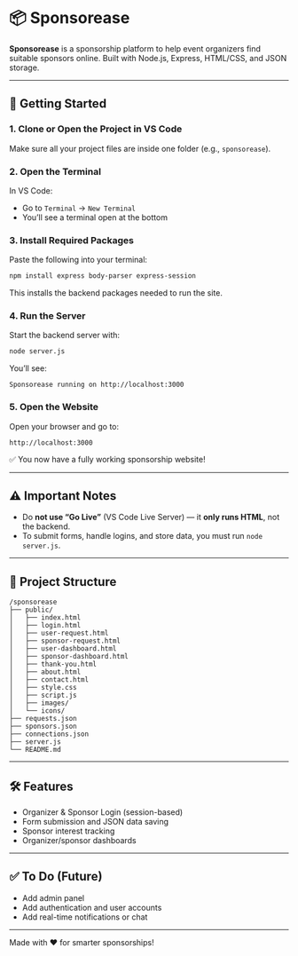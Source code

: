 # 📦 Sponsorease

**Sponsorease** is a sponsorship platform to help event organizers find suitable sponsors online. Built with Node.js, Express, HTML/CSS, and JSON storage.

---

## 🚀 Getting Started

### 1. Clone or Open the Project in VS Code
Make sure all your project files are inside one folder (e.g., `sponsorease`).

### 2. Open the Terminal
In VS Code:
- Go to `Terminal` → `New Terminal`
- You’ll see a terminal open at the bottom

### 3. Install Required Packages
Paste the following into your terminal:

```bash
npm install express body-parser express-session
```

This installs the backend packages needed to run the site.

### 4. Run the Server
Start the backend server with:

```bash
node server.js
```

You’ll see:
```
Sponsorease running on http://localhost:3000
```

### 5. Open the Website
Open your browser and go to:
```
http://localhost:3000
```
✅ You now have a fully working sponsorship website!

---

## ⚠️ Important Notes
- Do **not use “Go Live”** (VS Code Live Server) — it **only runs HTML**, not the backend.
- To submit forms, handle logins, and store data, you must run `node server.js`.

---

## 📂 Project Structure

```
/sponsorease
├── public/
│   ├── index.html
│   ├── login.html
│   ├── user-request.html
│   ├── sponsor-request.html
│   ├── user-dashboard.html
│   ├── sponsor-dashboard.html
│   ├── thank-you.html
│   ├── about.html
│   ├── contact.html
│   ├── style.css
│   ├── script.js
│   ├── images/
│   └── icons/
├── requests.json
├── sponsors.json
├── connections.json
├── server.js
└── README.md
```

---

## 🛠 Features
- Organizer & Sponsor Login (session-based)
- Form submission and JSON data saving
- Sponsor interest tracking
- Organizer/sponsor dashboards

---

## ✅ To Do (Future)
- Add admin panel
- Add authentication and user accounts
- Add real-time notifications or chat

---

Made with ❤️ for smarter sponsorships!
